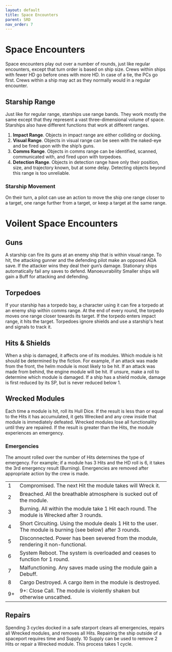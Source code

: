 ```yaml
---
layout: default
title: Space Encounters
parent: SRD
nav_order: 7
---
```


# Space Encounters

Space encounters play out over a number of rounds, just like regular encounters, except that turn order is based on ship size. Crews within ships with fewer HD go before ones with more HD. In case of a tie, the PCs go first. Crews within a ship may act as they normally would in a regular encounter. 

## Starship Range

Just like for regular range, starships use range bands. They work mostly the same except that they represent a vast three-dimensional volume of space. Starships also have different functions that work at different ranges.
1. **Impact Range**. Objects in impact range are either colliding or docking.
2. **Visual Range**. Objects in visual range can be seen with the naked-eye and be fired upon with the ship’s guns.  
3. **Comms Range**. Objects in comms range can be identified, scanned, communicated with, and fired upon with torpedoes.
4. **Detection Range**. Objects in detection range have only their position, size, and trajectory known, but at some delay. Detecting objects beyond this range is too unreliable.

### Starship Movement

On their turn, a pilot can use an action to move the ship one range closer to a target, one range further from a target, or keep a target at the same range.

# Voilent Space Encounters

## Guns

A starship can fire its guns at an enemy ship that is within visual range.
To hit, the attacking gunner and the defending pilot make an opposed ADA save. If the attacker wins they deal their gun’s damage. Stationary ships automatically fail any saves to defend.
Manoeuvrability
Smaller ships will gain a Buff for attacking and defending. 

## Torpedoes

If your starship has a torpedo bay, a character using it can fire a torpedo at an enemy ship within comms range. At the end of every round, the torpedo moves one range closer towards its target. If the torpedo enters impact range, it hits the target. 
Torpedoes ignore shields and use a starship's heat and signals to track it.

## Hits & Shields

When a ship is damaged, it affects one of its modules. Which module is hit should be determined by the fiction. For example, if an attack was made from the front, the helm module is most likely to be hit. If an attack was made from behind, the engine module will be hit. If unsure, make a roll to determine which module is damaged. 
If a ship has a shield module, damage is first reduced by its SP, but is never reduced below 1.

## Wrecked Modules

Each time a module is hit, roll its Hull Dice. If the result is less than or equal to the Hits it has accumulated, it gets Wrecked and any crew inside that module is immediately defeated. Wrecked modules lose all functionality until they are repaired.
If the result is greater than the Hits, the module experiences an emergency. 

### Emergencies

The amount rolled over the number of Hits determines the type of emergency. For example; if a module has 3 Hits and the HD roll is 6, it takes the 3rd emergency result (Burning).
Emergencies are removed after appropriate action by the crew is made. 

| | |
|------|------|
| 1 | Compromised. The next Hit the module takes will Wreck it. |
| 2 | Breached. All the breathable atmosphere is sucked out of the module. |
| 3 | Burning. All within the module take 1 Hit each round. The module is Wrecked after 3 rounds. |
| 4 | Short Circuiting. Using the module deals 1 Hit to the user. The module is burning (see below) after 3 rounds. |
| 5 | Disconnected. Power has been severed from the module, rendering it non-functional. |
| 6 | System Reboot. The system is overloaded and ceases to function for 1 round. |
| 7 | Malfunctioning. Any saves made using the module gain a Debuff. |
| 8 | Cargo Destroyed. A cargo item in the module is destroyed. |
| 9+ | 9+: Close Call. The module is violently shaken but otherwise unscathed. |  

## Repairs

Spending 3 cycles docked in a safe starport clears all emergencies, repairs all Wrecked modules, and removes all Hits. Repairing the ship outside of a spaceport requires time and Supply. 10 Supply can be used to remove 2 Hits or repair a Wrecked module. This process takes 1 cycle.
